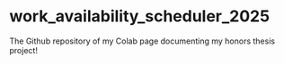 # work_availability_scheduler_2025
The Github repository of my Colab page documenting my honors thesis project!
